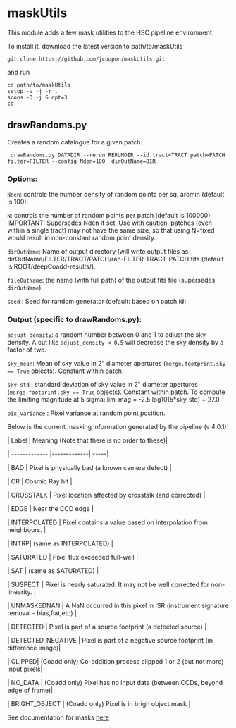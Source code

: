 # maskUtils

This module adds a few mask utilities to the HSC pipeline environment.

To install it, download the latest version to path/to/maskUtils
```
git clone https://github.com/jcoupon/maskUtils.git
```
and run
```
cd path/to/maskUtils
setup -v -j -r .
scons -Q -j 6 opt=3
cd -
```

## drawRandoms.py

Creates a random catalogue for a given patch:
```
 drawRandoms.py DATADIR --rerun RERUNDIR --id tract=TRACT patch=PATCH filter=FILTER --config Nden=100  dirOutName=DIR  
```

### Options:

`Nden`: controls the number density of random points per sq. arcmin  (default is 100).

`N`: controls the number of random points per patch (default is 100000). IMPORTANT: Supersedes Nden if set. Use with caution, patches (even within a single tract) may not have the same size, so that using N=fixed would result in non-constant random point density.

`dirOutName`: Name of output directory (will write output files as dirOutName/FILTER/TRACT/PATCH/ran-FILTER-TRACT-PATCH.fits (default is ROOT/deepCoadd-results/).

`fileOutName`: the name (with full path) of the output fits file (supersedes `dirOutName`).

`seed` : Seed for random generator (default: based on patch id)

### Output (specific to drawRandoms.py):

`adjust_density`: a random number between 0 and 1 to adjust the sky density. A cut like `adjust_density < 0.5` will decrease the sky density by a factor of two.

`sky_mean`: Mean of sky value in 2" diameter apertures (`merge.footprint.sky == True` objects). Constant within patch.

`sky_std` : standard deviation of sky value in 2" diameter apertures (`merge.footprint.sky == True` objects). Constant within patch. To compute the limiting magnitude at 5 sigma: lim_mag = -2.5 log10(5*sky_std) + 27.0

`pix_variance` : Pixel variance at random point position.


Below is the current masking information generated by the pipeline (v 4.0.1):

| Label |	Meaning (Note that there is no order to these)|

| ------------- |-------------| -----|

| BAD	| Pixel is physically bad (a known camera defect) |

| CR |	Cosmic Ray hit  |

| CROSSTALK	| Pixel location affected by crosstalk (and corrected)  |

| EDGE   | Near the CCD edge  |

| INTERPOLATED	| Pixel contains a value based on interpolation from neighbours.  |

| INTRP| 	(same as INTERPOLATED)  |

| SATURATED	| Pixel flux exceeded full-well  |

| SAT	| (same as SATURATED)  |

| SUSPECT	| Pixel is nearly saturated. It may not be well corrected for non-linearity.  |

| UNMASKEDNAN	| A NaN occurred in this pixel in ISR (instrument signature removal - bias,flat,etc) |

| DETECTED	| Pixel is part of a source footprint (a detected source) |

| DETECTED\_NEGATIVE	 | Pixel is part of a negative source footprint (in difference image)|

| CLIPPED| 	(Coadd only) Co-addition process clipped 1 or 2 (but not more) input pixels|

| NO_DATA	| (Coadd only) Pixel has no input data (between CCDs, beyond edge of frame)|

| BRIGHT_OBJECT	| (Coadd only) Pixel is in brigh object mask |

See documentation for masks [here](http://hsca.ipmu.jp/hscsphinx/pipeline_tools.html#masks)
